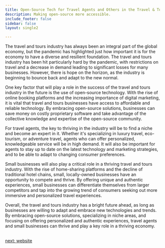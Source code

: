 ```yaml
---
title: Open-Source Tech for Travel Agents and Others in the Travel & Tours  Industry
description: Making open-source more accessible.
include_footer: false
sidebar: false
layout: single2

---
```


<p>
The travel and tours industry has always been an integral part of the global economy, but the pandemic has highlighted just how important it is for the economy to have a diverse and resilient foundation. The travel and tours industry has been hit particularly hard by the pandemic, with restrictions on travel and a decrease in demand leading to significant losses for many businesses. However, there is hope on the horizon, as the industry is beginning to bounce back and adapt to the new normal.

One key factor that will play a role in the success of the travel and tours industry in the future is the use of open-source technology. With the rise of online booking platforms and the increasing importance of digital marketing, it is vital that travel and tours businesses have access to affordable and reliable technology. By embracing open-source solutions, businesses can save money on costly proprietary software and take advantage of the collective knowledge and expertise of the open-source community.

For travel agents, the key to thriving in the industry will be to find a niche and become an expert in it. Whether it's specializing in luxury travel, eco-tourism, or adventure travel, agents who can offer personalized, knowledgeable service will be in high demand. It will also be important for agents to stay up to date on the latest technology and marketing strategies, and to be able to adapt to changing consumer preferences.

Small businesses will also play a critical role in a thriving travel and tours industry. With the rise of home-sharing platforms and the decline of traditional hotel chains, small, locally-owned businesses have an opportunity to compete and thrive. By offering unique and authentic experiences, small businesses can differentiate themselves from larger competitors and tap into the growing trend of consumers seeking out more immersive and personalized travel experiences.

Overall, the travel and tours industry has a bright future ahead, as long as businesses are willing to adapt and embrace new technologies and trends. By embracing open-source solutions, specializing in niche areas, and focusing on offering personalized and authentic experiences, travel agents and small businesses can thrive and play a key role in a thriving economy.

<br>
<a href="https://workdojos.com/travelagents/website">next: website</a>
<br>
</p>